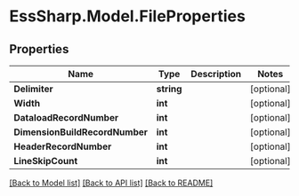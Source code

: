 # EssSharp.Model.FileProperties

## Properties

Name | Type | Description | Notes
------------ | ------------- | ------------- | -------------
**Delimiter** | **string** |  | [optional] 
**Width** | **int** |  | [optional] 
**DataloadRecordNumber** | **int** |  | [optional] 
**DimensionBuildRecordNumber** | **int** |  | [optional] 
**HeaderRecordNumber** | **int** |  | [optional] 
**LineSkipCount** | **int** |  | [optional] 

[[Back to Model list]](../README.md#documentation-for-models) [[Back to API list]](../README.md#documentation-for-api-endpoints) [[Back to README]](../README.md)

